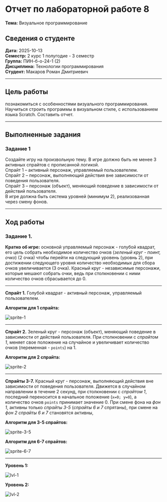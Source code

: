 # **Отчет по лабораторной работе 8**
**Тема:** Визуальное программирование 

## Сведения о студенте
**Дата:** 2025-10-13  
**Семестр:** 2 курс 1 полугодие - 3 семестр  
**Группа:** ПИН-б-о-24-1 (2)  
**Дисциплина:** Технологии программирования  
**Студент:** Макаров Роман Дмитриевич  

---

## **Цель работы**
познакомиться с особенностями визуального программирования. Научиться строить программы в визуальном стиле, с использованием языка Scratch. Составить отчет. 

---


## **Выполненные задания**

### **Задание 1**  
Создайте игру на произвольную тему. В игре должно быть не менее 3 активных спрайтов с прописанной логикой.  
Спрайт 1 – активный персонаж, управляемый пользователем.  
Спрайт 2 – персонаж, выполняющий действия вне зависимости от поведения пользователя.  
Спрайт 3 – персонаж (объект), меняющий поведение в зависимости от действий пользователя.  
В игре должна быть система уровней (минимум 2), реализованная через смену фонов.

---


## **Ход работы**

### **Задание 1.**

**Кратко об игре:** основной управляемый персонаж - голубой квадрат, его цель собрать необходимое количество очков (*зеленый круг - поинт, очко*) (2 очка) чтобы перейти на следующий уровень (уровнь 2), при достижении следующего уровня количество необходимых для сбора очков увеличивается (3 очка). Красный круг - независимые персонажи, которые мешают собрать очки, ведь при столкновении с ними количество очков сбрасывается до 0.

---

**Спрайт 1.** Голубой квадрат - активный персонаж, управляемый пользователем.  

**Алгоритм для 1 спрайта:**  

![sprite-1](docs/scheme-sprite-1.png)

---

**Спрайт 2.** Зеленый круг - персонаж (объект), меняющий поведение в зависимости от действий пользователя. При столкновении с *спрайтом 1*, меняет свое положение на случайное и увеличивает количество очков (переменная - `points`) на 1.

**Алгоритм для 2 спрайта:**  

![sprite-2](docs/scheme-sprite-2.png)

---

**Спрайты 3-7.** Красный круг - персонаж, выполняющий действия вне зависимости от поведения пользователя. Движется в случайном направлении в течение 2 секунд, при столкновении с *спрайтом 1*, последний переносится в начальное положение (`x=0; y=0`), а количество очков `points` принимает значение 0. При смене фона на *фон 1*, активны только *спрайты 3-5* (*спрайты 6 и 7* спрятаны), при смене на *фон 2* *спрайты 6 и 7* становятся активны, 

**Алгоритм для 3-5 спрайтов:**  

![sprite-3-5](docs/scheme-sprite-3-5.png)


**Алгоритм для 6-7 спрайтов:**  

![sprite-6-7](docs/scheme-sprite-6-7.png)

---

**Уровень 1:**  

![lvl-1](docs/lvl-1.png)


**Уровень 2:**  

![lvl-2](docs/lvl-2.png)
